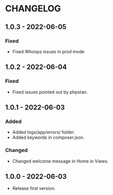 # CHANGELOG

## 1.0.3 - 2022-06-05

### Fixed

- Fixed Whoops issues in prod mode

## 1.0.2 - 2022-06-04

### Fixed

- Fixed issues pointed out by phpstan.

## 1.0.1 - 2022-06-03

### Added

- Added logs/app/errors/ folder.
- Added keywords in composer.json.

### Changed

- Changed welcome message in Home in Views.

## 1.0.0 - 2022-06-03

- Release first version.